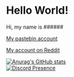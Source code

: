 # Hello World!
Hi, my name is ######

[My pastebin account](https://pastebin.com/u/phonkanytiu)

[My account on Reddit](https://www.reddit.com/user/phonkanytiu/)

[![Anurag's GitHub stats](https://github-readme-stats.vercel.app/api?username=phonkanytiu)](https://github.com/phonkanytiu)
<br>
[![Discord Presence](https://lanyard-profile-readme.vercel.app/api/750080996002758740)](https://discord.com/users/750080996002758740)

<!---
Phonkanytiu/Phonkanytiu is a ✨ special ✨ repository because its `README.md` (this file) appears on your GitHub profile.
You can click the Preview link to take a look at your changes.
--->
